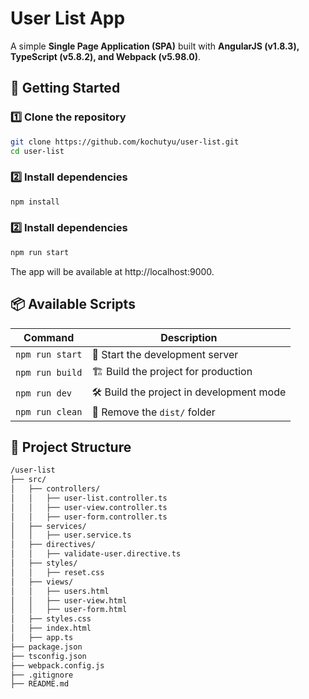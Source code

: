 # User List App

A simple **Single Page Application (SPA)** built with **AngularJS (v1.8.3), TypeScript (v5.8.2), and Webpack (v5.98.0)**.

## 🚀 Getting Started

### 1️⃣ Clone the repository
```sh
git clone https://github.com/kochutyu/user-list.git
cd user-list
```

### 2️⃣ Install dependencies
```sh
npm install
```

### 2️⃣ Install dependencies
```sh
npm run start
```
The app will be available at http://localhost:9000.

## 📦 Available Scripts

| Command          | Description                                   |
|-----------------|----------------------------------------------|
| `npm run start` | 🚀 Start the development server              |
| `npm run build` | 🏗 Build the project for production          |
| `npm run dev`   | 🛠 Build the project in development mode     |
| `npm run clean` | 🧹 Remove the `dist/` folder                 |

## 📂 Project Structure
```sh
/user-list
├── src/
│   ├── controllers/
│   │   ├── user-list.controller.ts
│   │   ├── user-view.controller.ts
│   │   ├── user-form.controller.ts
│   ├── services/
│   │   ├── user.service.ts
│   ├── directives/
│   │   ├── validate-user.directive.ts
│   ├── styles/
│   │   ├── reset.css
│   ├── views/
│   │   ├── users.html
│   │   ├── user-view.html
│   │   ├── user-form.html
│   ├── styles.css
│   ├── index.html
│   ├── app.ts
├── package.json
├── tsconfig.json
├── webpack.config.js
├── .gitignore
├── README.md
```
